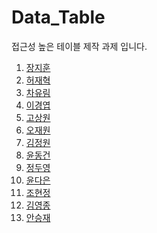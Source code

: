 # Data_Table
접근성 높은 테이블 제작 과제 입니다. 

01. <a href="01_jihoon/README.md">장지훈</a>
02. <a href="02_Jaehyuk/README.md">허재혁</a>
03. <a href="03_yurim/README.md">차유림</a>
04. <a href="04_kyungyup/README.md">이경엽</a>
05. <a href="05_sangwon/README.md">고상원</a>
06. <a href="06_Jaewon/README.md">오재원</a>
07. <a href="07_jeongwon/README.md">김정원</a>
08. <a href="08_donggeon/README.md">윤동건</a>
09. <a href="09_duyeong/README.md">정두영</a>
10. <a href="10_daeun/README.md">윤다은</a>
11. <a href="11_hyeonjeong/README.md">조현정</a>
12. <a href="12_yeongjong/README.md">김영종</a>
13. <a href="13_seungjae/README.md">안승재</a>
